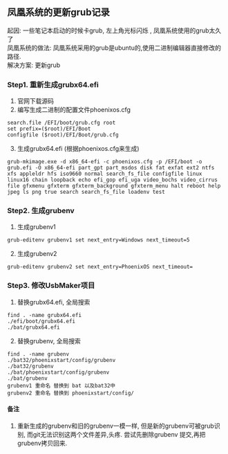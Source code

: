 ## 凤凰系统的更新grub记录
起因: 一些笔记本启动的时候卡grub, 左上角光标闪烁 , 凤凰系统使用的grub太久了  
凤凰系统的做法: 凤凰系统采用的grub是ubuntu的,使用二进制编辑器直接修改的路径.   
解决方案: 更新grub

### Step1. 重新生成grubx64.efi
1. 官网下载源码
2. 编写生成二进制的配置文件phoenixos.cfg
```shell
search.file /EFI/boot/grub.cfg root
set prefix=($root)/EFI/Boot
configfile ($root)/EFI/Boot/grub.cfg
```
3. 生成grubx64.efi (根据phoenixos.cfg来生成)
```shell
grub-mkimage.exe -d x86_64-efi -c phoenixos.cfg -p /EFI/boot -o grub.efi -O x86_64-efi part_gpt part_msdos disk fat exfat ext2 ntfs xfs appleldr hfs iso9660 normal search_fs_file configfile linux linux16 chain loopback echo efi_gop efi_uga video_bochs video_cirrus file gfxmenu gfxterm gfxterm_background gfxterm_menu halt reboot help jpeg ls png true search search_fs_file loadenv test
```

### Step2. 生成grubenv
1. 生成grubenv1
```shell
grub-editenv grubenv1 set next_entry=Windows next_timeout=5
```
2. 生成grubenv2
```shell
grub-editenv grubenv2 set next_entry=PhoenixOS next_timeout=
```

### Step3. 修改UsbMaker项目
1. 替换grubx64.efi, 全局搜索
```shell
find . -name grubx64.efi
./efi/boot/grubx64.efi
./bat/grubx64.efi
```
2. 替换grubenv, 全局搜索
```shell
find . -name grubenv
./bat32/phoenixstart/config/grubenv
./bat32/grubenv
./bat/phoenixstart/config/grubenv
./bat/grubenv
grubenv1 重命名 替换到 bat 以及bat32中
grubenv2 重命名 替换到 phoenixstart/config/
```

#### 备注
1. 重新生成的grubenv和旧的grubenv一模一样, 但是新的grubenv可被grub识别, 而git无法识别这两个文件差异,头疼. 尝试先删除grubenv 提交,再把grubenv拷贝回来.
